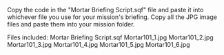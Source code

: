 Copy the code in the "Mortar Briefing Script.sqf" file and paste it into whichever file you use for your mission's briefing.
Copy all the JPG image files and paste them into your mission folder. 

Files included: 
Mortar Briefing Script.sqf
Mortar101_1.jpg
Mortar101_2.jpg
Mortar101_3.jpg
Mortar101_4.jpg
Mortar101_5.jpg
Mortar101_6.jpg
